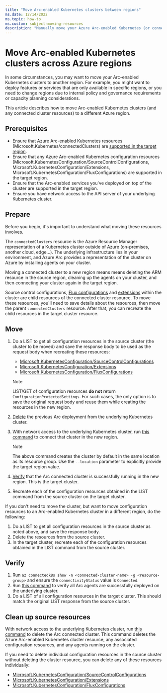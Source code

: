 ```yaml
---
title: "Move Arc-enabled Kubernetes clusters between regions"
ms.date: 12/14/2022
ms.topic: how-to
ms.custom: subject-moving-resources
description: "Manually move your Azure Arc-enabled Kubernetes (or connected cluster resources) between regions."
---
```


# Move Arc-enabled Kubernetes clusters across Azure regions

In some circumstances, you may want to move your Arc-enabled Kubernetes clusters to another region. For example, you might want to deploy features or services that are only available in specific regions, or you need to change regions due to internal policy and governance requirements or capacity planning considerations.

This article describes how to move Arc-enabled Kubernetes clusters (and any connected cluster resources) to a different Azure region.

## Prerequisites

- Ensure that Azure Arc-enabled Kubernetes resources (Microsoft.Kubernetes/connectedClusters) are [supported in the target region](https://azure.microsoft.com/explore/global-infrastructure/products-by-region/?products=azure-arc).
- Ensure that any Azure Arc-enabled Kubernetes configuration resources (Microsoft.KubernetesConfiguration/SourceControlConfigurations, Microsoft.KubernetesConfiguration/Extensions, Microsoft.KubernetesConfiguration/FluxConfigurations) are supported in the target region.
- Ensure that the Arc-enabled services you've deployed on top of the cluster are supported in the target region.
- Ensure you have network access to the API server of your underlying Kubernetes cluster.

## Prepare

Before you begin, it's important to understand what moving these resources involves.

The `connectedClusters` resource is the Azure Resource Manager representation of a Kubernetes cluster outside of Azure (on-premises, another cloud, edge...). The underlying infrastructure lies in your environment, and Azure Arc provides a representation of the cluster on Azure by installing agents on your cluster.

Moving a connected cluster to a new region means means deleting the ARM resource in the source region, cleaning up the agents on your cluster, and then connecting your cluster again in the target region.

Source control configurations, [Flux configurations](conceptual-gitops-flux2.md) and [extensions](conceptual-extensions.md) within the cluster are child resources of the connected cluster resource. To move these resources, you'll need to save details about the resources, then move the parent `connectedClusters` resource. After that, you can recreate the child resources in the target cluster resource.

## Move

1. Do a LIST to get all configuration resources in the source cluster (the cluster to be moved) and save the response body to be used as the request body when recreating these resources:

   - [Microsoft.KubernetesConfiguration/SourceControlConfigurations](/cli/azure/k8s-configuration?view=azure-cli-latest&preserve-view=true#az-k8sconfiguration-list)
   - [Microsoft.KubernetesConfiguration/Extensions](/cli/azure/k8s-extension?view=azure-cli-latest&preserve-view=true#az-k8s-extension-list)
   - [Microsoft.KubernetesConfiguration/FluxConfigurations](/cli/azure/k8s-configuration/flux?view=azure-cli-latest&preserve-view=true#az-k8s-configuration-flux-list)

   > [!NOTE]
   > LIST/GET of configuration resources **do not** return `ConfigurationProtectedSettings`. For such cases, the only option is to save the original request body and reuse them while creating the resources in the new region.

1. [Delete](./move-regions.md#clean-up-source-resources) the previous Arc deployment from the underlying Kubernetes cluster.
1. With network access to the underlying Kubernetes cluster, run [this command](./quickstart-connect-cluster.md?tabs=azure-cli#connect-an-existing-kubernetes-cluster) to connect that cluster in the new region.

   > [!NOTE]
   > The above command creates the cluster by default in the same location as its resource group. Use the `--location` parameter to explicitly provide the target region value.

1. [Verify](#verify) that the Arc connected cluster is successfully running in the new region. This is the target cluster.
1. Recreate each of the configuration resources obtained in the LIST command from the source cluster on the target cluster.

If you don't need to move the cluster, but want to move configuration resources to an Arc-enabled Kubernetes cluster in a different region, do the following:

1. Do a LIST to get all configuration resources in the source cluster as noted above, and save the response body.
1. Delete the resources from the source cluster.
1. In the target cluster, recreate each of the configuration resources obtained in the LIST command from the source cluster.

## Verify

1. Run `az connectedk8s show -n <connected-cluster-name> -g <resource-group>` and ensure the `connectivityStatus` value is `Connected`.
1. Run [this command](./quickstart-connect-cluster.md?tabs=azure-cli#view-azure-arc-agents-for-kubernetes) to verify all Arc agents are successfully deployed on the underlying cluster.
1. Do a LIST of all configuration resources in the target cluster. This should match the original LIST response from the source cluster.

## Clean up source resources

With network access to the underlying Kubernetes cluster, run [this command](./quickstart-connect-cluster.md?tabs=azure-cli#clean-up-resources) to delete the Arc connected cluster. This command deletes the Azure Arc-enabled Kubernetes cluster resource, any associated configuration resources, and any agents running on the cluster.

If you need to delete individual configuration resources in the source cluster without deleting the cluster resource, you can delete any of these resources individually:

- [Microsoft.KubernetesConfiguration/SourceControlConfigurations](/cli/azure/k8s-configuration?view=azure-cli-latest&preserve-view=true#az-k8s-configuration-delete)
- [Microsoft.KubernetesConfiguration/Extensions](/cli/azure/k8s-extension?view=azure-cli-latest&preserve-view=true#az-k8s-extension-delete)
- [Microsoft.KubernetesConfiguration/FluxConfigurations](/cli/azure/k8s-configuration/flux?view=azure-cli-latest&preserve-view=true#az-k8s-configuration-flux-delete)
